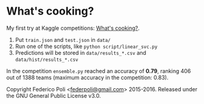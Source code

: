 What's cooking?
===============

My first try at Kaggle competitions: [What's cooking?](https://www.kaggle.com/c/whats-cooking).

 1. Put `train.json` and `test.json` in `data/`
 2. Run one of the scripts, like `python script/linear_svc.py`
 3. Predictions will be stored in `data/results_*.csv` and `data/hist/results_*.csv`

In the competition `ensemble.py` reached an accuracy of **0.79**, ranking 406 out of 1388 teams (maximum accuracy in the competition: 0.83).

Copyright Federico Poli <<federpoli@gmail.com>> 2015-2016. Released under the GNU General Public License v3.0.
